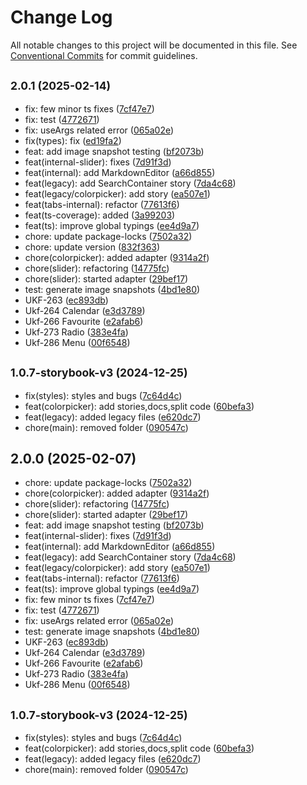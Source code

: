 # Change Log

All notable changes to this project will be documented in this file.
See [Conventional Commits](https://conventionalcommits.org) for commit guidelines.

## <small>2.0.1 (2025-02-14)</small>

* fix: few minor ts fixes ([7cf47e7](https://gitlab.optimacros.com/fe/ui-kit/commit/7cf47e7))
* fix: test ([4772671](https://gitlab.optimacros.com/fe/ui-kit/commit/4772671))
* fix: useArgs related error ([065a02e](https://gitlab.optimacros.com/fe/ui-kit/commit/065a02e))
* fix(types): fix ([ed19fa2](https://gitlab.optimacros.com/fe/ui-kit/commit/ed19fa2))
* feat: add image snapshot testing ([bf2073b](https://gitlab.optimacros.com/fe/ui-kit/commit/bf2073b))
* feat(internal-slider): fixes ([7d91f3d](https://gitlab.optimacros.com/fe/ui-kit/commit/7d91f3d))
* feat(internal): add MarkdownEditor ([a66d855](https://gitlab.optimacros.com/fe/ui-kit/commit/a66d855))
* feat(legacy): add SearchContainer story ([7da4c68](https://gitlab.optimacros.com/fe/ui-kit/commit/7da4c68))
* feat(legacy/colorpicker): add story ([ea507e1](https://gitlab.optimacros.com/fe/ui-kit/commit/ea507e1))
* feat(tabs-internal): refactor ([77613f6](https://gitlab.optimacros.com/fe/ui-kit/commit/77613f6))
* feat(ts-coverage): added ([3a99203](https://gitlab.optimacros.com/fe/ui-kit/commit/3a99203))
* feat(ts): improve global typings ([ee4d9a7](https://gitlab.optimacros.com/fe/ui-kit/commit/ee4d9a7))
* chore: update package-locks ([7502a32](https://gitlab.optimacros.com/fe/ui-kit/commit/7502a32))
* chore: update version ([832f363](https://gitlab.optimacros.com/fe/ui-kit/commit/832f363))
* chore(colorpicker): added adapter ([9314a2f](https://gitlab.optimacros.com/fe/ui-kit/commit/9314a2f))
* chore(slider): refactoring ([14775fc](https://gitlab.optimacros.com/fe/ui-kit/commit/14775fc))
* chore(slider): started adapter ([29bef17](https://gitlab.optimacros.com/fe/ui-kit/commit/29bef17))
* test: generate image snapshots ([4bd1e80](https://gitlab.optimacros.com/fe/ui-kit/commit/4bd1e80))
* UKF-263 ([ec893db](https://gitlab.optimacros.com/fe/ui-kit/commit/ec893db))
* Ukf-264 Calendar ([e3d3789](https://gitlab.optimacros.com/fe/ui-kit/commit/e3d3789))
* Ukf-266 Favourite ([e2afab6](https://gitlab.optimacros.com/fe/ui-kit/commit/e2afab6))
* Ukf-273 Radio ([383e4fa](https://gitlab.optimacros.com/fe/ui-kit/commit/383e4fa))
* Ukf-286 Menu ([00f6548](https://gitlab.optimacros.com/fe/ui-kit/commit/00f6548))



## <small>1.0.7-storybook-v3 (2024-12-25)</small>

* fix(styles): styles and bugs ([7c64d4c](https://gitlab.optimacros.com/fe/ui-kit/commit/7c64d4c))
* feat(colorpicker): add stories,docs,split code ([60befa3](https://gitlab.optimacros.com/fe/ui-kit/commit/60befa3))
* feat(legacy): added legacy files ([e620dc7](https://gitlab.optimacros.com/fe/ui-kit/commit/e620dc7))
* chore(main): removed folder ([090547c](https://gitlab.optimacros.com/fe/ui-kit/commit/090547c))





## 2.0.0 (2025-02-07)

* chore: update package-locks ([7502a32](https://gitlab.optimacros.com/fe/ui-kit/commit/7502a32))
* chore(colorpicker): added adapter ([9314a2f](https://gitlab.optimacros.com/fe/ui-kit/commit/9314a2f))
* chore(slider): refactoring ([14775fc](https://gitlab.optimacros.com/fe/ui-kit/commit/14775fc))
* chore(slider): started adapter ([29bef17](https://gitlab.optimacros.com/fe/ui-kit/commit/29bef17))
* feat: add image snapshot testing ([bf2073b](https://gitlab.optimacros.com/fe/ui-kit/commit/bf2073b))
* feat(internal-slider): fixes ([7d91f3d](https://gitlab.optimacros.com/fe/ui-kit/commit/7d91f3d))
* feat(internal): add MarkdownEditor ([a66d855](https://gitlab.optimacros.com/fe/ui-kit/commit/a66d855))
* feat(legacy): add SearchContainer story ([7da4c68](https://gitlab.optimacros.com/fe/ui-kit/commit/7da4c68))
* feat(legacy/colorpicker): add story ([ea507e1](https://gitlab.optimacros.com/fe/ui-kit/commit/ea507e1))
* feat(tabs-internal): refactor ([77613f6](https://gitlab.optimacros.com/fe/ui-kit/commit/77613f6))
* feat(ts): improve global typings ([ee4d9a7](https://gitlab.optimacros.com/fe/ui-kit/commit/ee4d9a7))
* fix: few minor ts fixes ([7cf47e7](https://gitlab.optimacros.com/fe/ui-kit/commit/7cf47e7))
* fix: test ([4772671](https://gitlab.optimacros.com/fe/ui-kit/commit/4772671))
* fix: useArgs related error ([065a02e](https://gitlab.optimacros.com/fe/ui-kit/commit/065a02e))
* test: generate image snapshots ([4bd1e80](https://gitlab.optimacros.com/fe/ui-kit/commit/4bd1e80))
* UKF-263 ([ec893db](https://gitlab.optimacros.com/fe/ui-kit/commit/ec893db))
* Ukf-264 Calendar ([e3d3789](https://gitlab.optimacros.com/fe/ui-kit/commit/e3d3789))
* Ukf-266 Favourite ([e2afab6](https://gitlab.optimacros.com/fe/ui-kit/commit/e2afab6))
* Ukf-273 Radio ([383e4fa](https://gitlab.optimacros.com/fe/ui-kit/commit/383e4fa))
* Ukf-286 Menu ([00f6548](https://gitlab.optimacros.com/fe/ui-kit/commit/00f6548))



## <small>1.0.7-storybook-v3 (2024-12-25)</small>

* fix(styles): styles and bugs ([7c64d4c](https://gitlab.optimacros.com/fe/ui-kit/commit/7c64d4c))
* feat(colorpicker): add stories,docs,split code ([60befa3](https://gitlab.optimacros.com/fe/ui-kit/commit/60befa3))
* feat(legacy): added legacy files ([e620dc7](https://gitlab.optimacros.com/fe/ui-kit/commit/e620dc7))
* chore(main): removed folder ([090547c](https://gitlab.optimacros.com/fe/ui-kit/commit/090547c))
